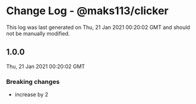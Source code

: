 # Change Log - @maks113/clicker

This log was last generated on Thu, 21 Jan 2021 00:20:02 GMT and should not be manually modified.

## 1.0.0
Thu, 21 Jan 2021 00:20:02 GMT

### Breaking changes

- increase by 2

